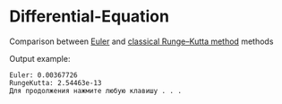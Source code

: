 # Differential-Equation
Сomparison between [Euler](https://en.wikipedia.org/wiki/Euler_method) and [classical Runge–Kutta method](https://en.wikipedia.org/wiki/Runge%E2%80%93Kutta_methods) methods

Output example:
```
Euler: 0.00367726
RungeKutta: 2.54463e-13
Для продолжения нажмите любую клавишу . . .
```
